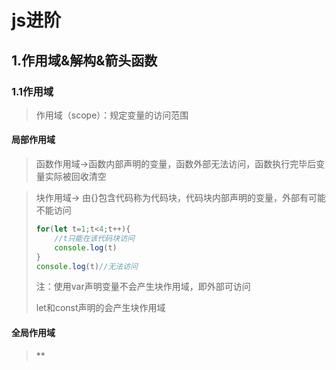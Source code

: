 #  js进阶

## 1.作用域&解构&箭头函数

### 1.1作用域

> 作用域（scope）：规定变量的访问范围

#### 局部作用域

> 函数作用域->函数内部声明的变量，函数外部无法访问，函数执行完毕后变量实际被回收清空

> 块作用域-> 由{}包含代码称为代码块，代码块内部声明的变量，外部有可能不能访问
>
> ```javascript
> for(let t=1;t<4;t++){
>     //t只能在该代码块访问
>     console.log(t)
> }
> console.log(t)//无法访问
> ```
>
> 注：使用var声明变量不会产生块作用域，即外部可访问
>
> let和const声明的会产生块作用域

#### 全局作用域

> **<script>**标签和 .js文件的最外层
>
> 注：为window对象动态添加的属性默认是全局
>
> 函数中未使用任何关键字声明的变量为全局变量

#### 作用域链

> 本质上是底层的变量查找机制
>
> > 函数被执行时优先查找当前函数作用域，如果当前作用域找不到则会依次逐级查找父级作用域直到全局作用域，（同作用域链串按照从小到大的顺序查找，子作用域可以访问父级，父级不可访问子级）

#### 垃圾回收机制

> 内存生命周期

内存分配：声明变量，函数，对象时，系统自动为其分配内存

内存使用：读写内存，即使用变量，函数等

内存回收：使用完毕，由垃圾回器自动回收不适用的内存

注：全局变量一般不会回收（关闭页面时才回收），局部变量使用完毕便自动回收

内存泄漏：程序中分配的内存由于某种原因程序未释放或无法释放

> 引用计数算法

IE采用引用计数算法，定义“内存不再使用”，就是看一个对象是否有指向它的引用，没有引用就回收对象

算法：跟踪记录被引用的次数，被引用一次，记录次数加一，减少一个引用就减一，次数为0，则释放内存

存在的问题：嵌套引用（循环引用）时垃圾回收器不会进行回收

例：

>```javascript
>function fn(){
>	let o1={}
>	let o2={}
>	o1.a=o2
>	o2.a=o1
>	return '引用计数无法回收'
>}
>```

> 标记清除法

从根部（js全局对象）出发定期查找，凡是能找到均标记为使用，找不到便标记为未使用，进而回收

#### 闭包

> 概念：一个函数对周围状态的引用捆绑在一起，内层函数中访问到其外层函数的作用域
>
> 闭包=内层函数+外层函数的变量（单纯内外函数不会产生闭包，内部函数调用外部函数时产出闭包）

例：

>```javascript
>function out(){
>	let a=10
>	function in(){
>		console.log(a)
>	}
>}
>```

> 闭包的作用：封闭数据（实现数据私有），提供方法使外部可以访问函数内部的变量
>
> 可能引起内存泄漏

#### 变量提升

> 允许变量未定义便被引用（仅存在于var声明），代码执行前会将var声明的变量提到当前作用域的最前面，只提升声明，不提示赋值

### 1.2函数进阶

#### 函数提升

> 代码执行时，把所有函数声明提到当前作用域的最前面，即函数调用语句可以放在声明前

#### 函数参数

> 动态参数
>
> arguments属性：伪数组

例：

```javascript
function getSum(){
let sum=0
	for(let i=0;i<arguments.length;i++)
		sum+=arguments[i]
}
getSum(1,2,3)
```

> 剩余参数：允许将一个不定数量的参数表示为一个数组，获取到的数据为真数组
>
> 语法：function fun(...arr){}
>
> ...语法符号，至于最末函数形参之前，用于获取剩余的参数

例：

```javascript
function getSum(a,b,...arr){//允许用户输入至少两个参数，剩下的参数作为一个数组获取
    console.log(arr)//输出[3,4,5]
}
getSum(1,2,3,4,5)
```

> 展开运算符  ...arr，将一个数组展开，传递参数时展开数据使用，典型运用：求数组最大（小）值、合并数组

例：

```javascript
const arr=[1,2,3,4,5]
console.log(Math.max(...arr))//5
console.log(Math.min(...arr))//1
```

剩余参数：函数参数中使用，得到真数组

展开运算符：数组中使用，数组展开

#### 箭头函数

> 更简短的函数写法并且不绑定this，箭头函数的语法比函数表达式更简洁（适用于本来需要匿名函数的地方）

基本语法：

```javascript
const fn=(x)=>{
    console.log(x)
}
//只有一个参数时可以省略小括号
const fn= x =>{
    console.log(x)
}
//只有一行代码时可以省略大括号
const fn= x =>console.log(x)
//只有一行代码时可以省略return
const fn= x =>{
    return x+x
}
const fn= x => x+x
//箭头函数可以返回对象：加括号的函数体返回对象字面量表达式
const fn= uname =>({name:uname})
console.log(fn('pink'))//{name:'pink'}
```

箭头函数参数：没有动态参数arguments，但是能够使用剩余参数...arr

箭头函数this：箭头函数不会创建自己的this，它只会从作用域链的上一级沿用this

DOM事件回调函数使用箭头函数时 this指向全局的window

### 1.3解构赋值

#### 数组解构

> 赋值：

> 快速的将数组单元值赋值给一系列变量
>
> 语法[]=[]：左侧的[]用于批量声明变量，右侧数组的单元值将被依次赋值给左侧的变量

例：

```javascript
const [max,min,avg]=[100,60,80]
//等价于const max=100
const min=60.....
```

> 变量交换：交换两个变量的值
>
> ```javascript
> let a=1
> let b=2;//添加分号;
> [b,a]=[a,b]//交换a,b 的值
> ```

必须添加分号的两种情况

> 1.立即执行函数
>
> 2.使用数组的时候

#### 对象解构

> 将对象属性和方法快速赋值给一些列变量

> 语法：
>
> ```javascript
> const {uname, age} ={uname: 'pink', age: 18}
> 相当于
> const uname=obj.uname
> 对变量名进行修改
> const {uname: username, age} ={uname: 'pink', age: 18}
> ```
>
> 注：对象属性的值将被赋值给与属性名相同的变量

#### 数组对象解构

```javascript
const pig=[
    {
        uname:'佩奇',
        age: 10
    }
]
解构
const [{uname,age}]=pig
```

多级解构

```javascript
const [{uname,age,family:{mother,father}}]=[{
        uname:'pig',
        age: 18,
        family:{
            mother:11,
            father:77
        }
    }]
```

#### forEach()方法

> 调用数组每个元素，并将元素传递给回调函数
>
> 适用于遍历数组对象

语法：

```javascript
arr.forEach(function(数组元素, 索引号){
    //函数体,索引号可以省略
})
```

#### filter()方法

> 创建一个新数组，新数组中的元素是通过检查指定数组中符合条件的所有元素

语法：

```javascript
const newArr=arr.filter(function(数组元素，索引号){
    函数体
})
```



## 2.构造函数&数据常用函数

### 2.1深入对象

#### 创建对象的三种方式

>1.利用对象字面量创建
>
>2.通过new object()创建
>
>3.通过构造函数创建

```javascript
const obj={
    //字面量
}
const obj=new Object()
obj.name='pig'
const obj=new Object({neme:'pig'}
```

#### 构造函数

> 一种特殊的函数，主要用于初始化对象
>
> 使用场景：快速创建多个类似对象，将相同属性抽取出来，并封装在一个函数内

例：

```javascript
function Pig(name,age,gender){//两个约定：函数名开头大写，通new关键字创建新对象（实例化对象/构造函数）
    this.name=name
    this.age=age
    this.gender=gender
}
const pig=new pig('p',6,'女')
```

说明：函数内部无需写return，返回值为新创建的对象，构造函数内部的return返回值无效，故不需要return

> 实例化执行过程

> 创建新空对象->构造函数this指向新对象->执行构造函数代码，修改this，添加新属性->返回新对象

#### 实例成员&静态成员

实例

> 通过构造函数创建按的对象称为实力对象，实例对象中的属性和方法称为实例成员（实例属性和实例方法）

> 为构造函数传入参数，创建结构相同但值不同的对象，构造函数创建的实例对象互不影响

静态

> 构造函数的属性和方法称为静态成员（静态成员只能通过构造函数访问）

### 2.2 内置构造函数

javascript基本数据类型：字符串、数值、布尔、undefined、null

引用类型：对象

js底层简单数据类型会

> 内置构造函数
>
> 引用类型：Object，Array，Date等
>
> 包装类型：String，Number，Boolean等

#### Object 

> 用于创建普通对象

三个常用静态方法

```javascript
Object.keys(obj)//返回数组[属性名1，属性名2]
Object.values(obj)//返回数组[属性值1，属性值2]
Object.assign(obj,o)//拷贝对象(o->obj)，合并一个或多个对象到目标对象
```

#### Array

> 用于创建数组

```javascript
const arr=new Array(1,2)//[1,2]
```

reduce基本语法

```javascript
arr.reduce(function(){},初始值)
arr.reduce(function(上一次值,当前值){},初始值)
//如果有初始值，将初始值作为第一个元素（上一次值）加进入运算，如果没有初始值则第一个元素为初始值，
//每一次循环将返回值作为下一次循环的上一次值
const arr=[1,2,3]
arr.reduce(function(cu,m){
    return cu+m//1+2=3 =>3+3=6
})
```

伪数组转换为真数组

```javascript
Array.form(伪数组)
```

数组常见实例方法

| 方法    | 作用         | 说明                                 |
| ------- | ------------ | ------------------------------------ |
| forEach | 遍历数组     | 不返回数组，常用于查找遍历数组元素   |
| filter  | 过滤数组元素 | 返回新数组（满足筛选条件的数组元素） |
| map     | 迭代数组     | 返回新数组，经处理后的数组元素       |
| reduce  | 累计器       | 返回累计处理的结果，常用于求和等     |

![image-20230523171018810](C:\Users\31749\AppData\Roaming\Typora\typora-user-images\image-20230523171018810.png)

#### String

![image-20230523173151732](C:\Users\31749\AppData\Roaming\Typora\typora-user-images\image-20230523173151732.png)

#### Number

> 用于创建数值

toFixed()方法：让数字保留指定位数

## 3.深入面向对象

### 3.1编程思想

#### 面向过程

> 分析出解决问题所需的步骤，然后用函数把这些步骤一步一步实现，使用时再一个一个依次调用

#### 面向对象

> 把事务分解成一个一个对象，然后由对象间分工与合作

> 封装继承多态

![image-20230524125314392](C:\Users\31749\AppData\Roaming\Typora\typora-user-images\image-20230524125314392.png)

### 3.2 构造函数

通过构造函数封装

### 3.3 原型

#### 原型对象

> 构造函数通过原型分配的函数是所有对象所共享的
>
> js规定：每一个构造函数都有prototype属性，指向另一个对象，称为原型对象
>
> 原型对象可以挂载函数，对象实例化时不会重复创建函数，节约内存空间
>
> 构造函数和原型对象中的this都指向实例对象

```javascript
function Star(uname,age){
    this.uname=uname
    this.age=age//在构造函数内部创建函数每次实例化会创建新的函数方法，挂载在原型上可以避免同一个方法的重复创建
    this.sing=function(){
        console.log('唱歌')
    }
}
Star.prototype.sing=function(){
    console.log('唱歌')
}
```

#### constructor属性

> 该属性指向原型对象的构造函数

构造函数prototype属性指向原型对象，原型对象constructor属性指向构造函数

> 采用对象形式对prototype属性赋值时会覆盖原型对象，需要使用constructor重新指向构造函数

```javascript
Star.prototype={
    constructor: Star,
    sing: function(){
        console.log('唱歌')
    },
    dance: function(){
        console.log('跳舞')
    }
}
```

#### 对象原型

> 对象都有一个属性**__**proto**__**指向构造函数的prototype原型对象

注：

> **__**proto**__**是js非标准属性，只读属性，不可重新赋值
>
> **__**proto**__**与[prototype]意义相同
>
> 用于表明当前实例对象指向哪个原型对象prototype
>
> **__**proto**__**对象原型里面也有一个constructor属性，指向创建该实例对象的构造函数

#### 原型继承

将公共属性方法抽取出来放在公共属性中，将其赋值给原型

```javascript
const people={
    eye: 2,
    mouse: 1
}
function Man(){
    
}
Man.prototype=people//赋值会覆盖原prototype属性，所以需要紧跟对constructor属性的重新赋值
Man.prototype.constructor=Man
```

将公共属性方法抽取出来放在公共构造函数中，将其赋值给原型

```javascript
function People(){
    eye: 2,
    mouse: 1
}
function Man(){
    
}
Man.prototype=new People()//赋值会盖原prototype属性，所以需要紧跟对constructor属性的重新赋值
Man.prototype.constructor=Man
```

类似于Java父类与子类的继承关系，父级构建函数是子级构造函数的原型函数

#### 原型链

基于原型对象的继承使得不同构造函数的原型对象串联在一起，并且这种关联的关系是一种链状结构，称为原型链

![image-20230524211715036](C:\Users\31749\AppData\Roaming\Typora\typora-user-images\image-20230524211715036.png)

![image-20230524212449483](C:\Users\31749\AppData\Roaming\Typora\typora-user-images\image-20230524212449483.png)



## 4.高阶技巧

### 4.1 深浅拷贝

> 深浅拷贝只针对引用类型

#### 浅拷贝

>拷贝地址：单层对象的值及嵌套对象的地址
>
>```javascript
>obj={
>    age: 18,//拷贝属性值
>    ac: {//拷贝属性地址
>        str: 1243
>    }
>}
>```
>
>

常见方法：

> ```javascript
> 拷贝对象：Object.assgin(obj)//或展开运算符{...obj}拷贝对象
> 拷贝数字：Array.prototype.concat(arr)//或咱开运算符[...arr]
> ```

#### 深拷贝

常见方法：

通过递归实现深拷贝

```javascript
const obj={
    uname: 'pink',
    age: 18,
    hobby: ['乒乓球','足球'],
    family: {
        baby: '小pink'
    }
}
const o={}
//拷贝函数
function deepCopy(newObj,oldObj){
    for(let k in oldObj){
        //k:属性名  oldObj[k]属性值
        //处理数组问题
        if(oldObj[k] instanceof Array){
            newObj[k]=[]//接收[] hobby
            			//oldObj[k]  ['乒乓球','足球']
            deepCopy(newObj[k],oldObj[k])
        }else if(oldObj[k] instanceof Object){
            newObj[k]={}//接收{} family
            			//oldObj[k]  '小pink'
            deepCopy(newObj[k],oldObj[k])
        }else{
            //k 属性名 uname age    oldObj[k]  属性值 18
            //newObj[k] ===o.uname  给新对象添加属性
            newObj[k]=oldObj[k]
        }
    }
}
```

方法2

通过JSON字符串转换

```javascript
const o=JSON.parse(JSON.stringify(obj))
```

方法3

利用js库lodash中的_.cloneDeep()方法

### 4.2 异常处理

#### throw抛异常

```javascript
function fn(x,y){
    if(!x|| !y){
        throw '没有参数传递进来'//throw会终止程序
        throw new Error('没有参数传递进来')//异常信息更详细
    }
}
```

#### try/catch捕获异常

```javascript
function fn(){
    try {//拦截错误，提示浏览器提供的错误信息，不会中断程序
        const p= document.querySelector('.p')
        p.style.color= 'red'
    }catch(err){//捕获异常信息
        console.log(err.message)
    }finally{
        //不论程序是否错误，一定会执行的代码
        alert('弹出对话框')
    }
}
```

#### debugger调试

> 类似于打断点，代码运行时直接跳转到debugger断点位置

### 4.3 处理this

#### this指向

普通函数this指向：调用方式决定了this的值，即指向调用者，无明确调用者时指向window，严格模式下没有调用者时this的值为null

箭头函数this指向：不受调用方式的影响，事实上箭头函数没有this，箭头函数会默认绑定外层this的值，即箭头函数中的this引用的就是最近（一层一层向外找，直到找到this为止）作用域中的this

注：

> 事件回调函数使用箭头函数时，this为全局的window，因此DOM事件回调函数如果需要DOM对象的this则不适宜使用箭头函数
>
> 同理构造函数、原型对象不适用箭头函数

#### 改变this

改变this的指向

> call()

```javascript
fun.call(thisArg,arg1,arg2,...)
thisArg:在fun函数运行时指定的this值
arg1，arg2：传递的其他参数
返回值为函数的返回值，因其本身就是调用函数（调用fun）
```



> apply()

```javascript
fun.apply(thisArg,[argsArray])
thisArg:在fun函数运行时指定的this值
argsArray:传递的值，须包含在数组中
返回值为函数的返回值，因其本身就是调用函数（调用fun）
```

> bind()

```javascript
fun.bind(thisArg,arg1,arg2,...)
thisArg:在fun函数运行时指定的this值
arg1，arg2：传递的其他参数
返回值由指定的this值华人初始化参数改造的原函数拷贝（新函数）
bind()方法不会调用函数。
```

### 4.4 防抖与节流

#### 防抖(debounce)

> 单位事件内，频繁触发事件，只执行最后一次

1.利用js库lodash中的_.debounce()方法

2.利用setTimeout实现

> 1.声明一个定时器变量，
>
> 2.鼠标每次滑动都先判断是否由定时器，
>
> 3.如果有就先清除再另起定时器，
>
> 4.定时器中写函数调用

```javascript
function mouseMove(){
    
}
function debounce(fn,t){
    let timer //1.
    return function(){//2.3.4
        if(timer) clearTimeout(timer)
        timer=setTineout(function(){
            fn()
        },t)
    }//将匿名函数返回给debounce(mouseMove,500)
}
box.addEventListener('mousemove',debounce(mouseMove,500))
```

#### 节流

> 单位事件内，频繁触发事件，只执行第一次

1.利用js库lodash中的_.throttle()方法

2.利用setTimeout实现

> 1.声明一个定时器变量，
>
> 2.鼠标每次滑动都先判断是否由定时器，如果有则不开启新定时器，
>
> 3.如果没有则开启新定时器，
>
> 4.定时器中写函数调用

```javascript
function mouseMove(){
    
}
function throttle(fn,t){
    let timer //1.
    return function(){//2.3.4
        if(!timer) {
        	timer=setTineout(function(){
            fn()
                //清空定时器
            timer=null
            }
        },t)
    }//将匿名函数返回给throttle(mouseMove,500)
}
box.addEventListener('mousemove',throttle(mouseMove,500))
```

视频事件：

ontimeupdate  事件在视频/音频（audio/video）当前的播放位置发生改变时触发

onloadeddata  事件在当前帧的数据加载完成且还没有足够的数据播放视频/音频（audio/video）的下一帧时触发（打开页面时）
